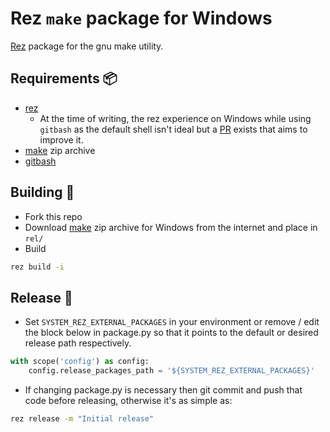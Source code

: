 # Rez `make` package for Windows
[Rez](https://github.com/AcademySoftwareFoundation/rez) package for the gnu make utility.

## Requirements 📦

- [rez](https://github.com/AcademySoftwareFoundation/rez)
    - At the time of writing, the rez experience on Windows while using `gitbash` as the default shell isn't ideal but a [PR](https://github.com/AcademySoftwareFoundation/rez/pull/1364) exists that aims to improve it.
- [make](https://osdn.net/projects/sfnet_ezwinports/downloads/make-4.3-without-guile-w32-bin.zip/) zip archive
- [gitbash](https://gitforwindows.org/)

## Building 🔨

- Fork this repo
- Download [make](https://osdn.net/projects/sfnet_ezwinports/downloads/make-4.3-without-guile-w32-bin.zip/) zip archive for Windows from the internet and place in `rel/`
- Build

```sh
rez build -i
```

## Release 🚢

- Set `SYSTEM_REZ_EXTERNAL_PACKAGES` in your environment or remove / edit the block below in package.py so that it points to the default or desired release path respectively.

```python
with scope('config') as config:
    config.release_packages_path = '${SYSTEM_REZ_EXTERNAL_PACKAGES}'
```

- If changing package.py is necessary then git commit and push that code before releasing, otherwise it's as simple as:

```sh
rez release -m "Initial release"
```

